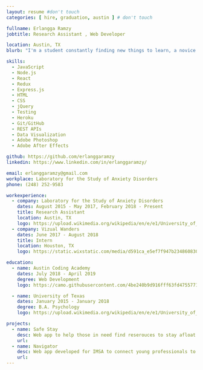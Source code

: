 ```yaml
---
layout: resume #don't touch
categories: [ hire, graduation, austin ] # don't touch

fullname: Erlangga Ramzy
jobtitle: Research Assistant , Web Developer

location: Austin, TX
blurb: "I'm a student constantly finding new things to learn, a novice climber always ready for more problems, an all around nerd who enjoys tinkering with computers and phones, and most recently: an excited web developer hoping to break into the industry."

skills:
  - JavaScript
  - Node.js
  - React
  - Redux
  - Express.js
  - HTML
  - CSS
  - jQuery
  - Testing
  - Heroku
  - Git/GitHub
  - REST APIs
  - Data Visualization
  - Adobe Photoshop
  - Adobe After Effects

github: https://github.com/erlanggaramzy
linkedin: https://www.linkedin.com/in/erlanggaramzy/

email: erlanggaramzy@gmail.com
workplace: Laboratory for the Study of Anxiety Disorders
phone: (248) 252-9583

workexperience:
  - company: Laboratory for the Study of Anxiety Disorders
    dates: August 2015 - May 2017, February 2018 - Present
    title: Research Assistant
    location: Austin, TX
    logo: https://upload.wikimedia.org/wikipedia/en/e/e1/University_of_Texas_at_Austin_seal.svg
  - company: Vizual Wanders
    dates: June 2017 - August 2018
    title: Intern
    location: Houston, TX
    logo: https://static.wixstatic.com/media/d591ca_e5ef7f947b23486083089bf3e57e6a79~mv2_d_2829_1913_s_2.png/v1/crop/x_1106,y_501,w_613,h_653/fill/w_94,h_100,al_c,q_80,usm_0.66_1.00_0.01/d591ca_e5ef7f947b23486083089bf3e57e6a79~mv2_d_2829_1913_s_2.webp

education:
  - name: Austin Coding Academy
    dates: July 2018 - April 2019
    degree: Web Development
    logo: https://camo.githubusercontent.com/4be240b9d916fff63fd4755771387f2db91ccbea/687474703a2f2f656e2e67726176617461722e636f6d2f75736572696d6167652f3130373337303130302f61303835393431343535363435333631333864666161663037326337623234312e706e673f73697a653d323030

  - name: University of Texas
    dates: January 2015 - January 2018
    degree: B.A. Psychology
    logo: https://upload.wikimedia.org/wikipedia/en/e/e1/University_of_Texas_at_Austin_seal.svg

projects:
  - name: Safe Stay
    desc: Web app to help those in need find reserouces to stay afloat.
    url:
  - name: Navigator
    desc: Web app developed for IMSA to connect young professionals to industry veterans.
    url:
---
```

